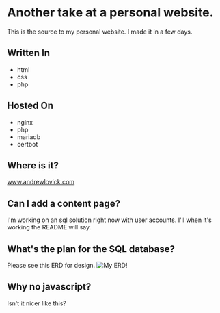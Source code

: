 # Another take at a personal website.
This is the source to my personal website. I made it in a few days.

## Written In
- html
- css
- php

## Hosted On
- nginx
- php
- mariadb
- certbot

## Where is it?
www.andrewlovick.com

## Can I add a content page?
I'm working on an sql solution right now with user accounts. I'll when it's working the README will say.

## What's the plan for the SQL database?
Please see this ERD for design.
![My ERD!](https://i.imgur.com/F8C5qLT.jpg)

## Why no javascript?
Isn't it nicer like this? 

